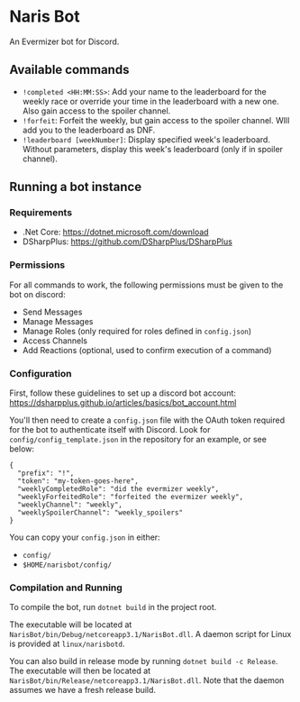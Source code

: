 # Naris Bot

An Evermizer bot for Discord.

## Available commands

- `!completed <HH:MM:SS>`: Add your name to the leaderboard for the weekly race or override your time in the leaderboard with a new one. Also gain access to the spoiler channel.
- `!forfeit`: Forfeit the weekly, but gain access to the spoiler channel. WIll add you to the leaderboard as DNF.
- `!leaderboard [weekNumber]`: Display specified week's leaderboard. Without parameters, display this week's leaderboard (only if in spoiler channel).

## Running a bot instance
### Requirements

- .Net Core: https://dotnet.microsoft.com/download
- DSharpPlus: https://github.com/DSharpPlus/DSharpPlus

### Permissions

For all commands to work, the following permissions must be given to the bot on discord:

- Send Messages
- Manage Messages
- Manage Roles (only required for roles defined in `config.json`)
- Access Channels
- Add Reactions (optional, used to confirm execution of a command)

### Configuration

First, follow these guidelines to set up a discord bot account:
https://dsharpplus.github.io/articles/basics/bot_account.html

You'll then need to create a `config.json` file with the OAuth token
required for the bot to authenticate itself with Discord. Look for
`config/config_template.json` in the repository for an example, or see below:

```
{
  "prefix": "!",
  "token": "my-token-goes-here",
  "weeklyCompletedRole": "did the evermizer weekly",
  "weeklyForfeitedRole": "forfeited the evermizer weekly",
  "weeklyChannel": "weekly",
  "weeklySpoilerChannel": "weekly_spoilers"
}
```

You can copy your `config.json` in either: 
- `config/`
- `$HOME/narisbot/config/`

### Compilation and Running

To compile the bot, run `dotnet build` in the project root.

The executable will be located at `NarisBot/bin/Debug/netcoreapp3.1/NarisBot.dll`.
A daemon script for Linux is provided at `linux/narisbotd`.

You can also build in release mode by running `dotnet build -c Release`.
The executable will then be located at `NarisBot/bin/Release/netcoreapp3.1/NarisBot.dll`.
Note that the daemon assumes we have a fresh release build.
